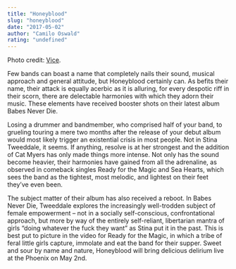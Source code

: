 ```yaml
---
title: "Honeyblood"
slug: "honeyblood"
date: "2017-05-02"
author: "Camilo Oswald"
rating: "undefined"
---
```


Photo credit: [Vice](https://noisey.vice.com/en_us/article/honeybloods-sea-hearts-will-make-you-wanna-start-a-band-with-your-best-friend).

Few bands can boast a name that completely nails their sound, musical approach and general attitude, but Honeyblood certainly can. As befits their name, their attack is equally acerbic as it is alluring, for every despotic riff in their scorn, there are delectable harmonies with which they adorn their music. These elements have received booster shots on their latest album Babes Never Die.

Losing a drummer and bandmember, who comprised half of your band, to grueling touring a mere two months after the release of your debut album would most likely trigger an existential crisis in most people. Not in Stina Tweeddale, it seems. If anything, resolve is at her strongest and the addition of Cat Myers has only made things more intense. Not only has the sound become heavier, their harmonies have gained from all the adrenaline, as observed in comeback singles Ready for the Magic and Sea Hearts, which sees the band as the tightest, most melodic, and lightest on their feet they’ve even been.

The subject matter of their album has also received a reboot. In Babes Never Die, Tweeddale explores the increasingly well-trodden subject of female empowerment – not in a socially self-conscious, confrontational approach, but more by way of the entirely self-reliant, libertarian mantra of girls “doing whatever the fuck they want” as Stina put it in the past. This is best put to picture in the video for Ready for the Magic, in which a tribe of feral little girls capture, immolate and eat the band for their supper. Sweet and sour by name and nature, Honeyblood will bring delicious delirium live at the Phoenix on May 2nd.
